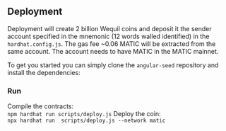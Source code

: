 ## Deployment

Deployment will create 2 billion Wequil coins and deposit it the sender account specified in 
the mnemonic (12 words walled identified) in the `hardhat.config.js`. The gas fee ~0.06 MATIC will be extracted from 
the same account. The account needs to have MATIC in the MATIC mainnet. 

To get you started you can simply clone the `angular-seed` repository and install the dependencies:

### Run
Compile the contracts: <br>
`npm hardhat run scripts/deploy.js`
Deploy the coin: <br>
`npx hardhat run  scripts/deploy.js --network matic`